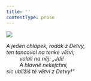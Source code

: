 ```yaml
---
title: ''
contentType: prose
---
```


<section>

![](../Images/084.jpg)

_A jeden chlápek, rodák z Detvy,  
ten tancoval na tenké větvi;  
         volali na něj: „Jdi!  
         A hlavně nekejchni,  
sic ublížíš té větvi z Detvy!“_

</section>
